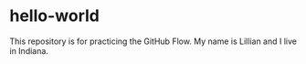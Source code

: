 # hello-world
This repository is for practicing the GitHub Flow.
My name is Lillian and I live in Indiana.
